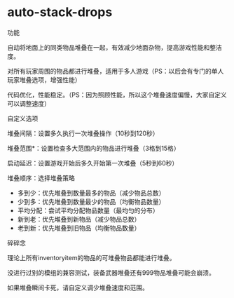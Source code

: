 # auto-stack-drops

功能

自动将地面上的同类物品堆叠在一起，有效减少地面杂物，提高游戏性能和整洁度。

对所有玩家周围的物品都进行堆叠，适用于多人游戏（PS：以后会有专门的单人玩家堆叠选项，增强性能）

代码优化，性能稳定。（PS：因为照顾性能，所以这个堆叠速度偏慢，大家自定义可以调整速度）


自定义选项

堆叠间隔：设置多久执行一次堆叠操作（10秒到120秒）

堆叠范围*：设置检查多大范围内的物品进行堆叠（3格到15格）

启动延迟：设置游戏开始后多久开始第一次堆叠（5秒到60秒）

堆叠顺序：选择堆叠策略

* 多到少：优先堆叠到数量最多的物品（减少物品总数）
* 少到多：优先堆叠到数量最少的物品（均衡物品数量）
* 平均分配：尝试平均分配物品数量（最均匀的分布）
* 新到老：优先堆叠到新物品（减少物品总数）
* 老到新：优先堆叠到旧物品（均衡物品数量）


碎碎念

理论上所有inventoryitem的物品的可堆叠物品都能进行堆叠。

没进行过别的模组的兼容测试，装备武器堆叠还有999物品堆叠可能会崩溃。

如果堆叠瞬间卡死，请自定义调少堆叠速度和范围。
